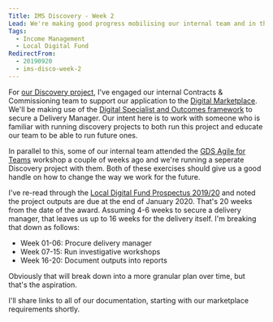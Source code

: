 ```yaml
---
Title: IMS Discovery - Week 2
Lead: We're making good progress mobilising our internal team and in the interests of working in the open I wanted to quickly share some details.
Tags: 
  - Income Management
  - Local Digital Fund
RedirectFrom:
  - 20190920
  - ims-disco-week-2
---
```


For [our Discovery project](https://mhclgdigital.blog.gov.uk/2019/09/12/the-6-projects-funded-in-round-2-of-the-local-digital-fund/), I've engaged our internal Contracts & Commissioning team to support our application to the [Digital Marketplace](https://www.digitalmarketplace.service.gov.uk/). We'll be making use of the [Digital Specialist and Outcomes framework](https://digitalmarketplace.blog.gov.uk/2015/10/27/digital-outcomes-and-specialists-an-overview/) to secure a Delivery Manager. Our intent here is to work with someone who is familiar with running discovery projects to both run this project and educate our team to be able to run future ones.

In parallel to this, some of our internal team attended the [GDS Agile for Teams](https://www.gov.uk/guidance/agile-for-teams-course-description) workshop a couple of weeks ago and we're running a seperate Discovery project with them. Both of these exercises should give us a good handle on how to change the way we work for the future.

I've re-read through the [Local Digital Fund Prospectus 2019/20](https://www.gov.uk/government/publications/local-digital-fund-prospectus-2019-to-2020) and noted the project outputs are due at the end of January 2020. That's 20 weeks from the date of the award. Assuming 4-6 weeks to secure a delivery manager, that leaves us up to 16 weeks for the delivery itself. I'm breaking that down as follows:

* Week 01-06: Procure delivery manager
* Week 07-15: Run investigative workshops
* Week 16-20: Document outputs into reports

Obviously that will break down into a more granular plan over time, but that's the aspiration.

I'll share links to all of our documentation, starting with our marketplace requirements shortly.